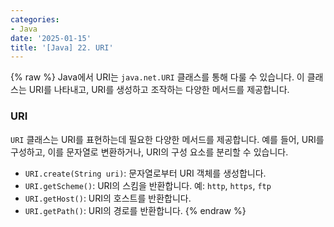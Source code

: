 ```yaml
---
categories:
- Java
date: '2025-01-15'
title: '[Java] 22. URI'
---
```


{% raw %}
Java에서 URI는 `java.net.URI` 클래스를 통해 다룰 수 있습니다. 이 클래스는 URI를 나타내고, URI를 생성하고 조작하는 다양한 메서드를 제공합니다.

### URI
`URI` 클래스는 URI를 표현하는데 필요한 다양한 메서드를 제공합니다. 예를 들어, URI를 구성하고, 이를 문자열로 변환하거나, URI의 구성 요소를 분리할 수 있습니다.

- `URI.create(String uri)`: 문자열로부터 URI 객체를 생성합니다.
- `URI.getScheme()`: URI의 스킴을 반환합니다. 예: `http`, `https`, `ftp`
- `URI.getHost()`: URI의 호스트를 반환합니다.
- `URI.getPath()`: URI의 경로를 반환합니다.
{% endraw %}